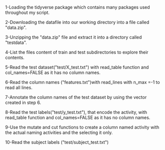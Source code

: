 1-Loading the tidyverse package which contains many packages used throughout my script.

2-Downloading the datafile into our working directory into a file called "data.zip".

3-Unzipping the "data.zip" file and extract it into a directory called "testdata".

4-List the files content of train and test subdirectories to explore their contents.

5-Read the test dataset("test/X_test.txt") with read_table function and col_names=FALSE as it has no column names.

6-Read the column names ("features.txt")with read_lines with n_max =-1 to read all lines.

7-Annotate the column names of the test dataset by using the vector created in step 6.

8-Read the test labels("test/y_test.txt"), that encode the activity, with read_table function and col_names=FALSE as it has no column names.

9-Use the mutate and cut functions to create a column named activity with the actual naming activities and the selecting it only.

10-Read the subject labels ("test/subject_test.txt")
